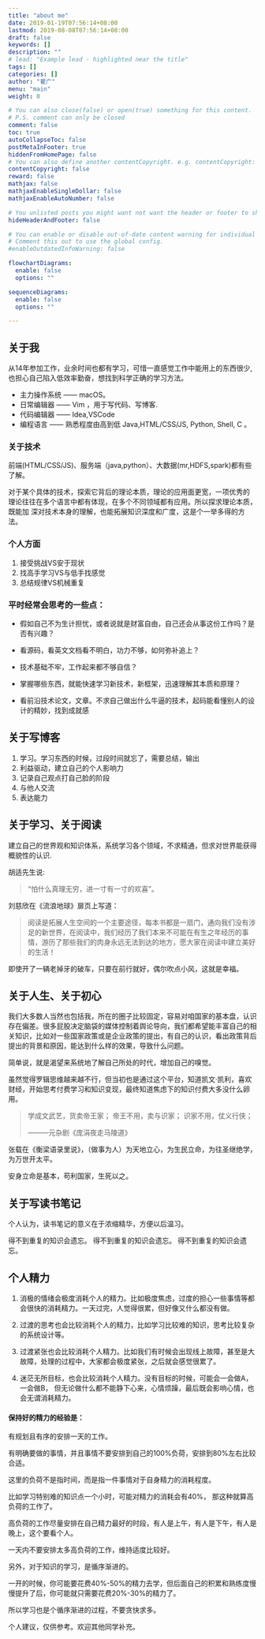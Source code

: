 ```yaml
---
title: "about me"
date: 2019-01-19T07:56:14+08:00
lastmod: 2019-08-08T07:56:14+08:00
draft: false
keywords: []
description: ""
# lead: "Example lead - highlighted near the title"
tags: []
categories: []
author: "瞿广"
menu: "main"
weight: 0

# You can also close(false) or open(true) something for this content.
# P.S. comment can only be closed
comment: false
toc: true
autoCollapseToc: false
postMetaInFooter: true
hiddenFromHomePage: false
# You can also define another contentCopyright. e.g. contentCopyright: "This is another copyright."
contentCopyright: false
reward: false
mathjax: false
mathjaxEnableSingleDollar: false
mathjaxEnableAutoNumber: false

# You unlisted posts you might want not want the header or footer to show
hideHeaderAndFooter: false

# You can enable or disable out-of-date content warning for individual post.
# Comment this out to use the global config.
#enableOutdatedInfoWarning: false

flowchartDiagrams:
  enable: false
  options: ""

sequenceDiagrams: 
  enable: false
  options: ""

---
```


## 关于我

从14年参加工作，业余时间也都有学习，可惜一直感觉工作中能用上的东西很少,也担心自己陷入低效率勤奋，想找到科学正确的学习方法。

- 主力操作系统 —— macOS。
- 日常编辑器 —— Vim ，用于写代码、写博客.
- 代码编辑器 —— Idea,VSCode 
- 编程语言 —— 熟悉程度由高到低 Java,HTML/CSS/JS, Python, Shell, C 。

### 关于技术

前端(HTML/CSS/JS)、服务端（java,python）、大数据(mr,HDFS,spark)都有些了解。

对于某个具体的技术，探索它背后的理论本质，理论的应用面更宽，一项优秀的
理论往往在多个语言中都有体现，在多个不同领域都有应用。所以探求理论本质，既能加
深对技术本身的理解，也能拓展知识深度和广度，这是个一举多得的方法。

### 个人方面

1. 接受挑战VS安于现状
2. 找高手学习VS与低手找感觉
3. 总结规律VS机械重复

### 平时经常会思考的一些点：

- 假如自己不为生计担忧，或者说就是财富自由，自己还会从事这份工作吗？是否有兴趣？

- 看源码，看英文文档看不明白，功力不够，如何弥补追上？

- 技术基础不牢，工作起来都不够自信？

- 掌握哪些东西，就能快速学习新技术，新框架，迅速理解其本质和原理？

- 看前沿技术论文，文章。不求自己做出什么牛逼的技术，起码能看懂别人的设计的精妙，找到成就感

## 关于写博客
1. 学习。学习东西的时候，过段时间就忘了，需要总结，输出
2. 利益驱动，建立自己的个人影响力
3. 记录自己观点打自己脸的阶段
4. 与他人交流
5. 表达能力

## 关于学习、关于阅读


建立自己的世界观和知识体系，系统学习各个领域，不求精通，但求对世界能获得概貌性的认识.

胡适先生说:

>“怕什么真理无穷，进一寸有一寸的欢喜”。



<!-- ![liucixin-talk-about-reading](/img/liucixin-talk-about-reading.png) -->
刘慈欣在《流浪地球》扉页上写道：

> 阅读是拓展人生空间的一个主要途径，每本书都是一扇门，通向我们没有涉足的新世界，在阅读中，我们经历了我们本来不可能在有生之年经历的事情，游历了那些我们的肉身永远无法到达的地方，愿大家在阅读中建立美好的生活！


即使开了一辆老掉牙的破车，只要在前行就好，偶尔吹点小风，这就是幸福。



## 关于人生、关于初心

我们大多数人当然也包括我，所在的圈子比较固定，容易对咱国家的基本盘，认识存在偏差。很多屁股决定脑袋的媒体控制着舆论导向，我们都希望能丰富自己的相关知识，比如对一些国家政策或是企业政策的提出，有自己的认识，看出政策背后提出的背景和原因，能达到什么样的效果，导致什么问题。

简单说，就是渴望来系统地了解自己所处的时代，增加自己的嗅觉。

虽然觉得罗辑思维越来越不行，但当初也是通过这个平台，知道凯文·凯利，喜欢财经，开始思考付费学习和知识变现，最终知道焦虑下的知识付费大多没什么卵用。

> 学成文武艺，货卖帝王家；
> 帝王不用，卖与识家；
> 识家不用，仗义行侠；
>
>    ———元杂剧《庞涓夜走马陵道》


张载在《衡梁语录里说》，（做事为人）为天地立心，为生民立命，为往圣继绝学，为万世开太平。

安身立命是基本，苟利国家，生死以之。

## 关于写读书笔记

个人认为，读书笔记的意义在于浓缩精华，方便以后温习。

得不到重复的知识会遗忘。
得不到重复的知识会遗忘。
得不到重复的知识会遗忘。

## 个人精力

1. 消极的情绪会极度消耗个人的精力。比如极度焦虑，过度的担心一些事情等都会很快的消耗精力。一天过完，人觉得很累，但好像又什么都没有做。

2. 过渡的思考也会比较消耗个人的精力，比如学习比较难的知识，思考比较复杂的系统设计等。

3. 过渡紧张也会比较消耗个人精力。比如我们有时候会出现线上故障，甚至是大故障，处理的过程中，大家都会极度紧张，之后就会感觉很累了。

4. 迷茫无所目标，也会比较消耗个人精力。没有目标的时候，可能会一会做A，一会做B， 但无论做什么都不能静下心来，心情烦躁，最后既会影响心情，也会无谓消耗精力。


#### 保持好的精力的经验是： 

有规划且有序的安排一天的工作。

有明确要做的事情，并且事情不要安排到自己的100%负荷，安排到80%左右比较合适。

这里的负荷不是指时间，而是指一件事情对于自身精力的消耗程度。

比如学习特别难的知识点一个小时，可能对精力的消耗会有40%， 那这种就算高负荷的工作了。

高负荷的工作尽量安排在自己精力最好的时段，有人是上午，有人是下午，有人是晚上，这个要看个人。

一天内不要安排太多高负荷的工作，维持适度比较好。

另外，对于知识的学习，是循序渐进的。

一开的时候，你可能要花费40%-50%的精力去学，但后面自己的积累和熟练度慢慢提升了后，你可能就只需要花费20%-30%的精力了。

所以学习也是个循序渐进的过程，不要贪快求多。

个人建议，仅供参考。欢迎其他同学补充。